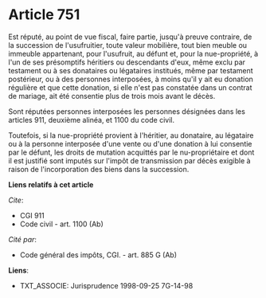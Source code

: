 # Article 751

Est réputé, au point de vue fiscal, faire partie, jusqu'à preuve contraire, de la succession de l'usufruitier, toute valeur
mobilière, tout bien meuble ou immeuble appartenant, pour l'usufruit, au défunt et, pour la nue-propriété, à l'un de ses
présomptifs héritiers ou descendants d'eux, même exclu par testament ou à ses donataires ou légataires institués, même par
testament postérieur, ou à des personnes interposées, à moins qu'il y ait eu donation régulière et que cette donation, si
elle n'est pas constatée dans un contrat de mariage, ait été consentie plus de trois mois avant le décès.

Sont réputées personnes interposées les personnes désignées dans les articles 911, deuxième alinéa, et 1100 du code civil.

Toutefois, si la nue-propriété provient à l'héritier, au donataire, au légataire ou à la personne interposée d'une vente ou
d'une donation à lui consentie par le défunt, les droits de mutation acquittés par le nu-propriétaire et dont il est justifié
sont imputés sur l'impôt de transmission par décès exigible à raison de l'incorporation des biens dans la succession.

**Liens relatifs à cet article**

_Cite_:

  - CGI 911
  - Code civil - art. 1100 (Ab)

_Cité par_:

  - Code général des impôts, CGI. - art. 885 G (Ab)

**Liens**:

  - TXT_ASSOCIE: Jurisprudence 1998-09-25 7G-14-98
